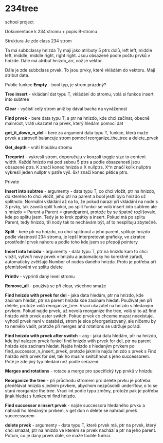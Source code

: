 # 234tree
school project

Dokumentace k 234 stromu + popis B-stromu

Struktura
Je zde class 234 strom

Ta má subbclassy hnizda
Ty mají jako atributy 5 ptrs dolů, left left, middle left, middle, middle right, right right. 
Jsou obsazené podle počtu prvků v hnizde.
Dále má atribut hnizdo_arr, což je vektor.

Dále je zde subbclass prvek.
To jsou prvky, které vkládám do vektoru. Mají atribut data.


Public funkce 
**Empty** - bool typ, je strom prázdný?

**Tree insert** - vkládání dat typu T, vkládání do stromu, volá si funkce insert into subtree

**Clear** - vyčistí celý strom aniž by dával bacha na vyváženost

**Find prvek** - bere data typu T, a ptr na hnizdo, kde chci začínat, obecně mainroot, vrátí ukazatel na prvek, který hledám pomocí dat

**get_it_down_n_del** - bere za argument data typu T, funkce, která maže prvek a zároveň balancuje strom pomocí reorganize_the_tree a delete_prvek

**Get_depth** - vrátí hloubku stromu

**Treeprint** - vykreslí strom, doporučuju v konzoli toggle size to content width. Každé hnízdo má pod sebou 5 ptrs a podle obsazenosti jsou obsazené ptrs. K značí konec hnizda a X nullptrs. X^n značí kolik nullptrs vykreslí jeden nullptr v patře výš. 6x/ značí konec pětice ptrs.

Private 

**Insert into subtree** - argumenty - data typu T, co chci vložit, ptr na hnizdo, do kterého to chci vložit, jeho ptr na parent a bool jestli bylo hnizdo už splitnuto. Normální vkládání až na to, že pokud narazí při vkládání na node s 3 prvky, tak zavolá split funkci, po split funkci se volá insert into subtree ale s hnizdo = Parent a Parent = grandparent, protože by se špatně rozlišovalo, kde po splitu jsem. Tedy je to krok zpátky a insert. Pokud má po splitu Parent, tedy hnizdo, tři nody tak to nechávám být, ať to nesplituju zbytečně.

**Split** - bere ptr na hnizdo, co chci splitnout a jeho parent, splituje hnizdo podle vlastností 234 stromu, je lepší interpretovat graficky, ve zkratce prostřední prvek nahoru a podle toho kde jsem se přepojí pointery

**Insert into hnizdo** - argumenty - data typu T, ptr na hnizdo kam to chci vložit, vytvoří nový prvek v hnizdu a automaticky ho korektně zařadí, automaticky zvětšuje Number of nodes daného hnizda. Proto je potřeba při přemísťování ve splitu delete

**Printlv** - vyprintí daný level stromu

**Remove_all** - používá se při clear, všechno smaže

**Find hnizdo with prvek for del** - jaká data hledám, ptr na hnizdo, kde zacinam hledat, ptr na parent hnizda kde zacinam hledat.  Používat jen při delete, protože volá reorganize_tree. Vrací ukazatel na hnizdo s hledaným prvkem. Pokud najde prvek, už nevolá reorganize the tree, volá si to až find hnízdo with prvek aster switch. Pokud prvek co chceme mazat neexistuje, vyhodí prvek není v databázi, strom je sice přeorganizovaný, ale ničemu by to nemělo vadit, protože při merges and rotations se udržuje pořadí.

**Find hnizdo with prvek after switch** - arg - jaká data hledám, ptr na hnizdo, kde byl nalezen prvek funkcí find hnizdo with prvek for del, ptr na parent hnizda kde zacinam hledat. Najde hnizdo s hledaným prvkem po find_successor_n_insert_prvek, protože jakmile najdu hnizdo s prvek s Find hnizdo with prvek for del, tak ho musím switchnout s jeho successorem. Poté je zde jiný typ hledání než podle seřazení.

**Merges and rotations** - rotace a merge pro specifický typ prvků v hnizdu

**Reorganize the tree** - při průchodu stromem pro delete prvku je potřeba předělávat hnizda s jedním prvkem, abychom nezpůsobili underflow, o to se stará reorganize the tree. Vrací int podle typu změny, protože pak je potřeba jinak hledat s funkcemi find hnizdo.

**Find successor n insert prvek** - najde successora hledaného prvku a nahradí ho hledaným prvkem, v get don n delete se nahradí prvek succeessorem

**delete prvek** - argumenty - data typu T, které prvek má, ptr na prvek, který chci smazat, ptr na hnizdo ve kterém se prvek nachází a ptr na jeho parent. Potom, co je daný prvek dole, se maže touhle funkcí.


